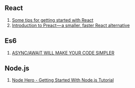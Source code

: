 ## React

1. [Some tips for getting started with React](https://medium.com/dailyjs/some-tips-for-getting-started-with-react-55bfc1f9f682)
2. [Introduction to Preact — a smaller, faster React alternative](https://blog.logrocket.com/introduction-to-preact-a-smaller-faster-react-alternative-ad5532eb6d79)

## Es6

1. [ASYNC/AWAIT WILL MAKE YOUR CODE SIMPLER](https://blog.patricktriest.com/what-is-async-await-why-should-you-care/)

## Node.js

1. [Node Hero - Getting Started With Node.js Tutorial](https://blog.risingstack.com/node-hero-tutorial-getting-started-with-node-js/)
